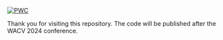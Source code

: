 [![PWC](https://img.shields.io/endpoint.svg?url=https://paperswithcode.com/badge/gc-mvsnet-multi-view-multi-scale/depth-estimation-on-dtu)](https://paperswithcode.com/sota/depth-estimation-on-dtu?p=gc-mvsnet-multi-view-multi-scale)

Thank you for visiting this repository. The code will be published after the WACV 2024 conference.
